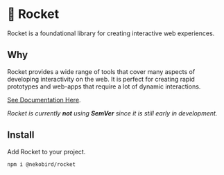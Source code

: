 # 🚀 Rocket 

Rocket is a foundational library for creating interactive web experiences.

## Why

Rocket provides a wide range of tools that cover many aspects of developing interactivity on the web.
It is perfect for creating rapid prototypes and web-apps that require a lot of dynamic interactions.

[See Documentation Here](./documentation/index.md).

*Rocket is currently **not** using **SemVer** since it is still early in development.*

## Install

Add Rocket to your project.

```
npm i @nekobird/rocket
```
